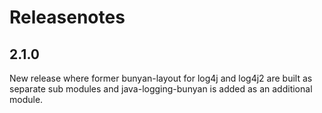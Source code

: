 # Releasenotes

## 2.1.0

New release where former bunyan-layout for log4j and log4j2 are built as
separate sub modules and java-logging-bunyan is added as an additional
module.
